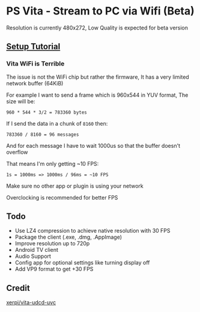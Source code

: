 # PS Vita - Stream to PC via Wifi (Beta)
Resolution is currently 480x272, Low Quality is expected for beta version

## [Setup Tutorial](https://www.youtube.com/watch?v=TF5XHjNtOG8)

### Vita WiFi is Terrible

The issue is not the WiFi chip but rather the firmware, It has a very limited network buffer (64KiB)

For example I want to send a frame which is 960x544 in YUV format, The size will be:

    960 * 544 * 3/2 = 783360 bytes

If I send the data in a chunk of `8160` then:
 
    783360 / 8160 = 96 messages

And for each message I have to wait 1000us so that the buffer doesn't overflow

That means I'm only getting ~10 FPS:

    1s = 1000ms => 1000ms / 96ms = ~10 FPS

Make sure no other app or plugin is using your network

Overclocking is recommended for better FPS

## Todo

- Use LZ4 compression to achieve native resolution with 30 FPS
- Package the client (.exe, .dmg, .AppImage)
- Improve resolution up to 720p
- Android TV client
- Audio Support
- Config app for optional settings like turning display off
- Add VP9 format to get +30 FPS

## Credit

[xerpi/vita-udcd-uvc](https://github.com/xerpi/vita-udcd-uvc)
